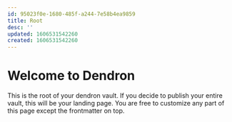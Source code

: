 ```yaml
---
id: 95023f0e-1680-485f-a244-7e58b4ea9859
title: Root
desc: ''
updated: 1606531542260
created: 1606531542260
---
```

# Welcome to Dendron

This is the root of your dendron vault. If you decide to publish your entire vault, this will be your landing page. You are free to customize any part of this page except the frontmatter on top. 
